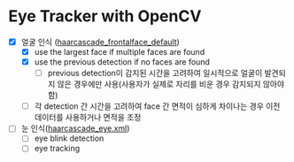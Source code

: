 # Eye Tracker with OpenCV

- [x] 얼굴 인식 ([haarcascade_frontalface_default](https://github.com/opencv/opencv/blob/master/data/haarcascades/haarcascade_frontalface_default.xml))
  - [x] use the largest face if multiple faces are found
  - [x] use the previous detection if no faces are found
    - [ ] previous detection이 감지된 시간을 고려하여 일시적으로 얼굴이 발견되지 않은 경우에만 사용(사용자가 실제로 자리를 비운 경우 감지되지 않아야 함)
  - [ ] 각 detection 간 시간을 고려하여 face 간 면적이 심하게 차이나는 경우 이전 데이터를 사용하거나 면적을 조정

- [ ] 눈 인식([haarcascade_eye.xml](https://github.com/opencv/opencv/blob/master/data/haarcascades/haarcascade_eye.xml))
  - [ ] eye blink detection
  - [ ] eye tracking
